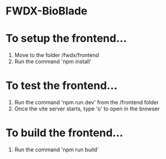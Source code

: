 # FWDX-BioBlade
# To setup the frontend...
1) Move to the folder /fwdx/frontend
2) Run the command 'npm install'

# To test the frontend...
1) Run the command 'npm run dev' from the /frontend folder
2) Once the vite server starts, type 'o' to open in the browser

# To build the frontend...
1) Run the command 'npm run build'
